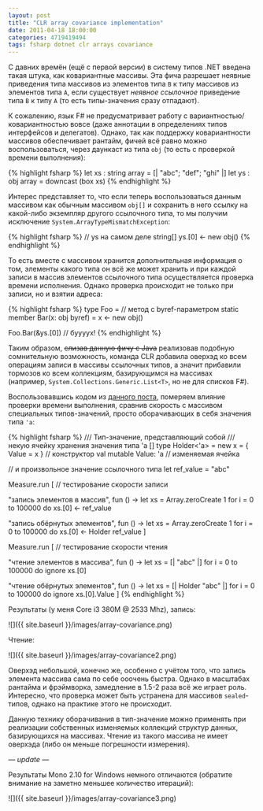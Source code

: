 ```yaml
---
layout: post
title: "CLR array covariance implementation"
date: 2011-04-18 18:00:00
categories: 4719419494
tags: fsharp dotnet clr arrays covariance
---
```

С давних времён (ещё с первой версии) в систему типов .NET введена такая штука, как ковариантные массивы. Эта фича разрешает неявные приведения типа массивов из элементов типа `B` к типу массивов из элементов типа `A`, если существует *неявное ссылочное* приведение типа `B` к типу `A` (то есть типы-значения сразу отпадают).

К сожалению, язык F# не предусматривает работу с вариантностью/ковариантностью вовсе (даже аннотации в определениях типов интерфейсов и делегатов). Однако, так как поддержку ковариантности массивов обеспечивает рантайм, фичей всё равно можно воспользоваться, через даункаст из типа `obj` (то есть с проверкой времени выполнения):

{% highlight fsharp %}
let xs : string array = [| "abc"; "def"; "ghi" |]
let ys : obj array    = downcast (box xs)
{% endhighlight %}

Интерес представляет то, что если теперь воспользоваться данным массивом как обычным массивом `obj[]` и сохранить в него ссылку на какой-либо экземпляр другого ссылочного типа, то мы получим исключение `System.ArrayTypeMismatchException`:

{% highlight fsharp %}
// ys на самом деле string[]
ys.[0] <- new obj()
{% endhighlight %}

То есть вместе с массивом хранится дополнительная информация о том, элементы какого типа он всё же может хранить и при каждой записи в массив элементов ссылочного типа осуществляется проверка времени исполнения. Однако проверка происходит не только при записи, но и взятии адреса:

{% highlight fsharp %}
type Foo =
  // метод с byref-параметром
  static member Bar(x: obj byref) =
    x <- new obj()

Foo.Bar(&ys.[0]) // буууух!
{% endhighlight %}

Таким образом, ~~слизав данную фичу с Java~~ реализовав подобную сомнительную возможность, команда CLR добавила оверхэд ко всем операциям записи в массивы ссылочных типов, а значит прибавили тормозов ко всем коллекциям, базирующимся на массивах (например, `System.Collections.Generic.List<T>`, но не для списков F#).

Воспользовавшись кодом из [данного поста](http://controlflow.tumblr.com/post/3123189766/fsharp-measure), померяем влияние проверки времени выполнения, сравнив скорость с массивом специальных типов-значений, просто оборачивающих в себя значения типа `'a`:

{% highlight fsharp %}
/// Тип-значение, представляющий собой
/// некую ячейку хранения значения типа 'a
[<Struct>]
type Holder<'a> =
  new x = { Value = x }   // конструктор
  val mutable Value: 'a   // изменяемая ячейка

// и произвольное значение ссылочного типа
let ref_value = "abc"

Measure.run [ // тестирование скорости записи

  "запись элементов в массив",
  fun () -> let xs = Array.zeroCreate 1
            for i = 0 to 100000 do
                xs.[0] <- ref_value

  "запись обёрнутых элементов",
  fun () -> let xs = Array.zeroCreate 1
            for i = 0 to 100000 do
                xs.[0] <- Holder ref_value
]

Measure.run [ // тестирование скорости чтения

  "чтение элементов в массива",
  fun () -> let xs = [| "abc" |]
            for i = 0 to 100000 do
                ignore xs.[0]

  "чтение обёрнутых элементов",
  fun () -> let xs = [| Holder "abc" |]
            for i = 0 to 100000 do
                ignore xs.[0].Value
]
{% endhighlight %}

Результаты (у меня Core i3 380M @ 2533 Mhz), запись:

![]({{ site.baseurl }}/images/array-covariance.png)

Чтение:

![]({{ site.baseurl }}/images/array-covariance2.png)

Оверхэд небольшой, конечно же, особенно с учётом того, что запись элемента массива сама по себе ооочень быстра. Однако в масштабах рантайма и фрэймворка, замедление в 1.5-2 раза всё же играет роль. Интересно, что проверка может быть устранена для массивов `sealed`-типов, однако на практике этого не происходит.

Данную технику оборачивания в тип-значение можно применять при реализации собственных изменяемых коллекций структур данных, базирующихся на массивах. Чтение из такого массива не имеет оверхэда (либо он меньше погрешности измерения).

*— update —*

Результаты Mono 2.10 for Windows немного отличаются (обратите внимание на заметно меньшее количество итераций):

![]({{ site.baseurl }}/images/array-covariance3.png)